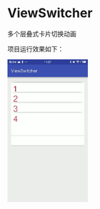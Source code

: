 # ViewSwitcher
多个层叠式卡片切换动画



项目运行效果如下：

  ![img](https://github.com/hanxuhui/ViewSwitcher/blob/master/gif/GIF_20170621_143914.gif)           
